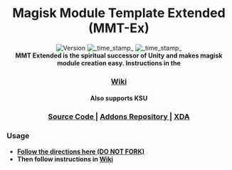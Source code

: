 <h1 align="center">Magisk Module Template Extended (MMT-Ex)</h1>

<div align="center">
  <!-- Version -->
    <img src="https://img.shields.io/badge/Version-v3.2-blue.svg?longCache=true&style=popout-square"
      alt="Version" />
  <!-- Last Updated -->
    <img src="https://img.shields.io/badge/Updated-August 11, 2023-green.svg?longCache=true&style=flat-square"
      alt="_time_stamp_" />
  <!-- Min Magisk -->
    <img src="https://img.shields.io/badge/MinMagisk-20.4-red.svg?longCache=true&style=flat-square"
      alt="_time_stamp_" /></div>

<div align="center">
  <strong>MMT Extended is the spiritual successor of Unity and makes magisk module creation easy. Instructions in the 
    <h3><a href="https://github.com/Zackptg5/MMT-Extended/wiki">Wiki</a></h3><h4>Also supports KSU</h4>
</div>

<div align="center">
  <h3>
    <a href="https://github.com/Zackptg5/MMT-Extended">
      Source Code
    </a>
    <span> | </span>
    <a href="https://github.com/Zackptg5/MMT-Extended-Addons">
      Addons Repository
    </a>
    <span> | </span>
    <a href="https://forum.xda-developers.com/apps/magisk/magisk-module-template-extended-mmt-ex-t4029819">
      XDA
    </a>
  </h3>
</div>

### Usage
- [Follow the directions here (DO NOT FORK)](https://help.github.com/en/github/creating-cloning-and-archiving-repositories/creating-a-repository-from-a-template)
- Then follow instructions in [Wiki](https://github.com/Zackptg5/MMT-Extended/wiki)
